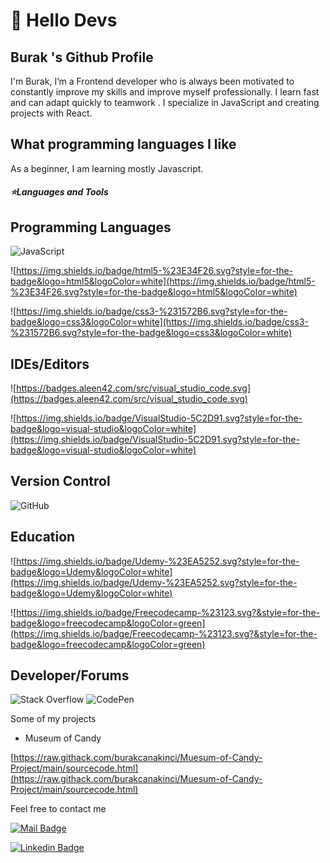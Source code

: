# 🚀 Hello Devs

## Burak 's Github Profile

I'm Burak, I’m a Frontend developer who is always been motivated to constantly improve my skills and improve myself professionally.
I learn fast and can adapt quickly to teamwork . I specialize in JavaScript and creating projects with React.

## What programming languages I like

As a beginner, I am learning mostly Javascript.

<h5>⭐Languages and Tools</h5>

## Programming Languages

![JavaScript](https://img.shields.io/badge/-JavaScript-black?style=flat-square&logo=javascript) 

![https://img.shields.io/badge/html5-%23E34F26.svg?style=for-the-badge&logo=html5&logoColor=white](https://img.shields.io/badge/html5-%23E34F26.svg?style=for-the-badge&logo=html5&logoColor=white)

![https://img.shields.io/badge/css3-%231572B6.svg?style=for-the-badge&logo=css3&logoColor=white](https://img.shields.io/badge/css3-%231572B6.svg?style=for-the-badge&logo=css3&logoColor=white)

## IDEs/Editors

![https://badges.aleen42.com/src/visual_studio_code.svg](https://badges.aleen42.com/src/visual_studio_code.svg)

![https://img.shields.io/badge/VisualStudio-5C2D91.svg?style=for-the-badge&logo=visual-studio&logoColor=white](https://img.shields.io/badge/VisualStudio-5C2D91.svg?style=for-the-badge&logo=visual-studio&logoColor=white)

## Version Control

![GitHub](https://img.shields.io/badge/-GitHub-black?style=flat-square&logo=github)

## Education

![https://img.shields.io/badge/Udemy-%23EA5252.svg?style=for-the-badge&logo=Udemy&logoColor=white](https://img.shields.io/badge/Udemy-%23EA5252.svg?style=for-the-badge&logo=Udemy&logoColor=white)

![https://img.shields.io/badge/Freecodecamp-%23123.svg?&style=for-the-badge&logo=freecodecamp&logoColor=green](https://img.shields.io/badge/Freecodecamp-%23123.svg?&style=for-the-badge&logo=freecodecamp&logoColor=green)

## Developer/Forums

![Stack Overflow](https://img.shields.io/badge/-Stackoverflow-FE7A16?style=for-the-badge&logo=stack-overflow&logoColor=white)
![CodePen](https://img.shields.io/badge/Codepen-000000?style=for-the-badge&logo=codepen&logoColor=white)

Some of my projects

- Museum of Candy

[https://raw.githack.com/burakcanakinci/Muesum-of-Candy-Project/main/sourcecode.html](https://raw.githack.com/burakcanakinci/Muesum-of-Candy-Project/main/sourcecode.html)

Feel free to contact me

[![Mail Badge](https://img.shields.io/badge/email-c14438?style=for-the-badge&logo=Gmail&logoColor=white&link=mailto:burakakinci.bca@gmail.com)](mailto:burakakinci.bca@gmail.com)

[![Linkedin Badge](https://img.shields.io/badge/linkedin-%230077B5.svg?&style=for-the-badge&logo=linkedin&logoColor=white)](https://www.linkedin.com/in/burakcanakinci/)
